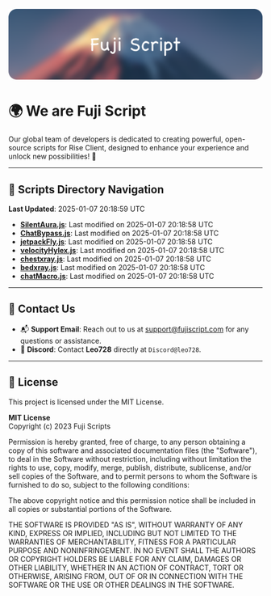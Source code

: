 ![Banner](.github/b.webp)

# 🌍 **We are Fuji Script**

Our global team of developers is dedicated to creating powerful, open-source scripts for Rise Client, designed to enhance your experience and unlock new possibilities! 🌟

---
<!-- SCRIPTS_NAVIGATION_START -->
## 📂 **Scripts Directory Navigation**

**Last Updated**: 2025-01-07 20:18:59 UTC

- **[SilentAura.js](scripts/SilentAura.js)**: Last modified on 2025-01-07 20:18:58 UTC
- **[ChatBypass.js](scripts/ChatBypass.js)**: Last modified on 2025-01-07 20:18:58 UTC
- **[jetpackFly.js](scripts/jetpackFly.js)**: Last modified on 2025-01-07 20:18:58 UTC
- **[velocityHylex.js](scripts/velocityHylex.js)**: Last modified on 2025-01-07 20:18:58 UTC
- **[chestxray.js](scripts/chestxray.js)**: Last modified on 2025-01-07 20:18:58 UTC
- **[bedxray.js](scripts/bedxray.js)**: Last modified on 2025-01-07 20:18:58 UTC
- **[chatMacro.js](scripts/chatMacro.js)**: Last modified on 2025-01-07 20:18:58 UTC

<!-- SCRIPTS_NAVIGATION_END -->

---

## 💬 **Contact Us**  
- 📬 **Support Email**: Reach out to us at [support@fujiscript.com](mailto:support@fujiscript.com) for any questions or assistance.  
- 💬 **Discord**: Contact **Leo728** directly at `Discord@leo728`.

---

## 📜 **License**

This project is licensed under the MIT License.  

**MIT License**  
Copyright (c) 2023 Fuji Scripts  

Permission is hereby granted, free of charge, to any person obtaining a copy of this software and associated documentation files (the "Software"), to deal in the Software without restriction, including without limitation the rights to use, copy, modify, merge, publish, distribute, sublicense, and/or sell copies of the Software, and to permit persons to whom the Software is furnished to do so, subject to the following conditions:  

The above copyright notice and this permission notice shall be included in all copies or substantial portions of the Software.  

THE SOFTWARE IS PROVIDED "AS IS", WITHOUT WARRANTY OF ANY KIND, EXPRESS OR IMPLIED, INCLUDING BUT NOT LIMITED TO THE WARRANTIES OF MERCHANTABILITY, FITNESS FOR A PARTICULAR PURPOSE AND NONINFRINGEMENT. IN NO EVENT SHALL THE AUTHORS OR COPYRIGHT HOLDERS BE LIABLE FOR ANY CLAIM, DAMAGES OR OTHER LIABILITY, WHETHER IN AN ACTION OF CONTRACT, TORT OR OTHERWISE, ARISING FROM, OUT OF OR IN CONNECTION WITH THE SOFTWARE OR THE USE OR OTHER DEALINGS IN THE SOFTWARE.  

